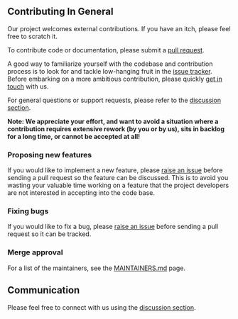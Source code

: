 ## Contributing In General
Our project welcomes external contributions. If you have an itch, please feel
free to scratch it.

To contribute code or documentation, please submit a [pull request](https://github.com/DS4SD/MolAnnotator/pulls).

A good way to familiarize yourself with the codebase and contribution process is
to look for and tackle low-hanging fruit in the [issue tracker](https://github.com/DS4SD/MolAnnotator/issues).
Before embarking on a more ambitious contribution, please quickly [get in touch](#communication) with us.

For general questions or support requests, please refer to the [discussion section](https://github.com/DS4SD/MolAnnotator/discussions).

**Note: We appreciate your effort, and want to avoid a situation where a contribution
requires extensive rework (by you or by us), sits in backlog for a long time, or
cannot be accepted at all!**

### Proposing new features

If you would like to implement a new feature, please [raise an issue](https://github.com/DS4SD/MolAnnotator/issues)
before sending a pull request so the feature can be discussed. This is to avoid
you wasting your valuable time working on a feature that the project developers
are not interested in accepting into the code base.

### Fixing bugs

If you would like to fix a bug, please [raise an issue](https://github.com/DS4SD/MolAnnotator/issues) before sending a
pull request so it can be tracked.

### Merge approval

For a list of the maintainers, see the [MAINTAINERS.md](MAINTAINERS.md) page.

## Communication

Please feel free to connect with us using the [discussion section](https://github.com/DS4SD/MolAnnotator/discussions).
